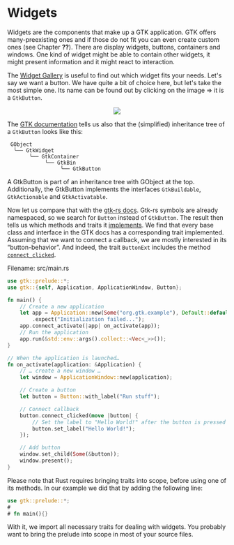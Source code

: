 # Widgets

Widgets are the components that make up a GTK application.
GTK offers many-preexisting ones and if those do not fit you can even create custom ones (see Chapter **??**).
There are display widgets, buttons, containers and windows.
One kind of widget might be able to contain other widgets, it might present information and it might react to interaction.

The [Widget Gallery](https://developer.gnome.org/gtk4/stable/ch08.html) is useful to find out which widget fits your needs.
Let's say we want a button.
We have quite a bit of choice here, but let's take the most simple one.
Its name can be found out by clicking on the image ⇒ it is a `GtkButton`.

<div style="text-align:center"><img src="https://developer.gnome.org/gtk4/stable/button.png" /></div>


The [GTK documentation](https://developer.gnome.org/gtk3/stable/GtkButton.html) tells us also that the (simplified) inheritance tree of a `GtkButton` looks like this:

```console
 GObject
  ╰── GtkWidget
       ╰── GtkContainer
            ╰── GtkBin
                 ╰── GtkButton
```

A GtkButton is part of an inheritance tree with GObject at the top.
Additionally, the GtkButton implements the interfaces `GtkBuildable`, `GtkActionable` and `GtkActivatable`.

Now let us compare that with the [gtk-rs docs](https://gtk-rs.org/gtk4-rs/gtk4/index.html).
Gtk-rs symbols are already namespaced, so we search for `Button` instead of `GtkButton`.
The result then tells us which methods and traits it [implements](https://gtk-rs.org/gtk4-rs/gtk4/struct.Button.html#implements).
We find that every base class and interface in the GTK docs has a corresponding trait implemented.
Assuming that we want to connect a callback, we are mostly interested in its “button-behavior”.
And indeed, the trait `ButtonExt` includes the method [`connect_clicked`](https://gtk-rs.org/gtk4-rs/gtk4/trait.ButtonExt.html#tymethod.connect_clicked).

<span class="filename">Filename: src/main.rs</span>

```rust ,no_run
use gtk::prelude::*;
use gtk::{self, Application, ApplicationWindow, Button};

fn main() {
    // Create a new application
    let app = Application::new(Some("org.gtk.example"), Default::default())
        .expect("Initialization failed...");
    app.connect_activate(|app| on_activate(app));
    // Run the application
    app.run(&std::env::args().collect::<Vec<_>>());
}

// When the application is launched…
fn on_activate(application: &Application) {
    // … create a new window …
    let window = ApplicationWindow::new(application);

    // Create a button
    let button = Button::with_label("Run stuff");

    // Connect callback
    button.connect_clicked(move |button| {
        // Set the label to "Hello World!" after the button is pressed
        button.set_label("Hello World!");
    });

    // Add button
    window.set_child(Some(&button));
    window.present();
}
```

Please note that Rust requires bringing traits into scope, before using one of its methods.
In our example we did that by adding the following line:

```rust ,no_run
use gtk::prelude::*;
# 
# fn main(){}
```
With it, we import all necessary traits for dealing with widgets.
You probably want to bring the prelude into scope in most of your source files.
